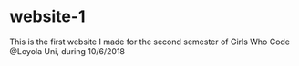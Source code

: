 # website-1
This is the first website I made for the second semester of Girls Who Code @Loyola Uni, during 10/6/2018
